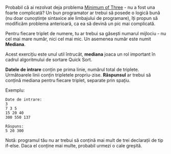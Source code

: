<!-- #Median of Three -->

Probabil că ai rezolvat deja problema [Minimum of Three](./min-of-three) - nu a fost una foarte complicată? Un bun programator ar trebui să posede o logică bună (nu doar cunoștințe sintaxice ale limbajului de programare), îți propun să modificăm problema anterioară, ca ea să devină un pic mai complicată.

Pentru fiecare triplet de numere, tu ar trebui sa găsești numarul mijlociu - nu cel mai mare număr, nici cel mai mic. Un asemenea număr este numit **Mediana**.

Acest exercițiu este unul util întrucât, **mediana** joaca un rol important în cadrul algoritmului de sortare Quick Sort.

**Datele de intrare** conțin pe prima linie, numărul total de triplete.
Următoarele linii conțin tripletele propriu-zise.
**Răspunsul** ar trebui să conțină mediana pentru fiecare triplet, separate prin spațiu.

Exemplu:

	Date de intrare:
	3
	7 3 5
	15 20 40
	300 550 137
	
	Răspuns:
	5 20 300

Notă: programul tău nu ar trebui să conțină mai mult de trei declarații de tip if-else. Daca el conține mai multe, probabil urmezi o cale greșită.